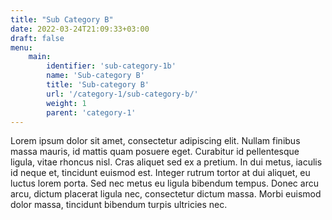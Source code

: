 ```yaml
---
title: "Sub Category B"
date: 2022-03-24T21:09:33+03:00
draft: false
menu:
    main:
        identifier: 'sub-category-1b'
        name: 'Sub-category B'
        title: 'Sub-category B'
        url: '/category-1/sub-category-b/'
        weight: 1
        parent: 'category-1'
---
```


Lorem ipsum dolor sit amet, consectetur adipiscing elit. Nullam finibus massa mauris, id mattis quam posuere eget. Curabitur id pellentesque ligula, vitae rhoncus nisl. Cras aliquet sed ex a pretium. In dui metus, iaculis id neque et, tincidunt euismod est. Integer rutrum tortor at dui aliquet, eu luctus lorem porta. Sed nec metus eu ligula bibendum tempus. Donec arcu arcu, dictum placerat ligula nec, consectetur dictum massa. Morbi euismod dolor massa, tincidunt bibendum turpis ultricies nec.
